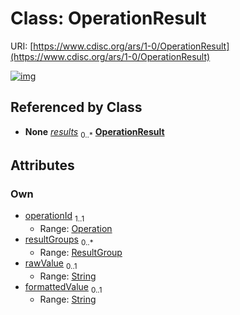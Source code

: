
# Class: OperationResult




URI: [https://www.cdisc.org/ars/1-0/OperationResult](https://www.cdisc.org/ars/1-0/OperationResult)


[![img](https://yuml.me/diagram/nofunky;dir:TB/class/[ResultGroup],[ResultGroup]<resultGroups%200..*-++[OperationResult&#124;rawValue:string%20%3F;formattedValue:string%20%3F],[Operation]<operationId%201..1-%20[OperationResult],[Analysis]++-%20results%200..*>[OperationResult],[Operation],[Analysis])](https://yuml.me/diagram/nofunky;dir:TB/class/[ResultGroup],[ResultGroup]<resultGroups%200..*-++[OperationResult&#124;rawValue:string%20%3F;formattedValue:string%20%3F],[Operation]<operationId%201..1-%20[OperationResult],[Analysis]++-%20results%200..*>[OperationResult],[Operation],[Analysis])

## Referenced by Class

 *  **None** *[results](results.md)*  <sub>0..\*</sub>  **[OperationResult](OperationResult.md)**

## Attributes


### Own

 * [operationId](operationId.md)  <sub>1..1</sub>
     * Range: [Operation](Operation.md)
 * [resultGroups](resultGroups.md)  <sub>0..\*</sub>
     * Range: [ResultGroup](ResultGroup.md)
 * [rawValue](rawValue.md)  <sub>0..1</sub>
     * Range: [String](types/String.md)
 * [formattedValue](formattedValue.md)  <sub>0..1</sub>
     * Range: [String](types/String.md)
